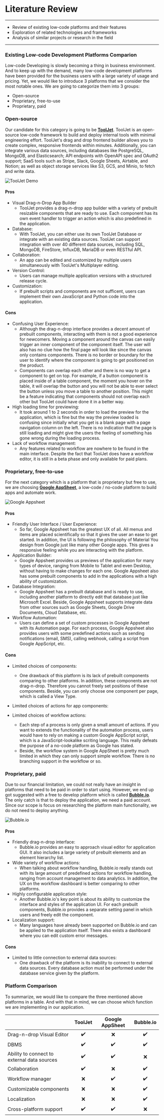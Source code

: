 # Literature Review

***

- Review of existing low-code platforms and their features
- Exploration of related technologies and frameworks
- Analysis of similar projects or research in the field

***

### Existing Low-code Development Platforms Comparion
Low-code Developing is slowly becoming a thing in business environment. And to keep up with the demand, many low-code development platforms have been provided for the business users with a large variety of usage and pricing. Yet, we would like to introduce 3 platforms that we consider the most notable ones. We are going to categorize them into 3 groups:
- Open-source
- Proprietary, free-to-use
- Proprietary, paid

### Open-source
Our candidate for this category is going to be **[ToolJet](https://github.com/ToolJet/ToolJet)**. ToolJet is an open-source low-code framework to build and deploy internal tools with minimal engineering effort. ToolJet's drag and drop frontend builder allows you to create complex, responsive frontends within minutes. Additionally, you can integrate various data sources, including databases like PostgreSQL, MongoDB, and Elasticsearch; API endpoints with OpenAPI spec and OAuth2 support; SaaS tools such as Stripe, Slack, Google Sheets, Airtable, and Notion; as well as object storage services like S3, GCS, and Minio, to fetch and write data.

![ToolJet Demo](./images/tooljet.png)

#### Pros
- Visual Drag-n-Drop App Builder
  - ToolJet provides a drag-n-drop app builder with a variety of prebuilt resizable components that are ready to use. Each component has its own event handler to trigger an action which is also predefined in the application.
- Database:
  - With ToolJet, you can either use its own ToolJet Database or integrate with an existing data sources. ToolJet can support integration with over 40 different data sources, including SQL, MongoDB, FireStore, InfluxDB, MariaDB or even RESTful API.
- Collaboration:
  - An app can be edited and customized by multiple users simultaneously with ToolJet's Multiplayer editing.
- Version Control:
  - Users can manage multiple application versions with a structured release cycle.
- Customization:
  - If prebuilt scripts and components are not sufficent, users can implement their own JavaScript and Python code into the application.
#### Cons
- Confusing User Experience:
  - Although the drag-n-drop interface provides a decent amount of prebuilt components, interacting with them is not a good experience for newcomers. Moving a component around the canvas can easily trigger an inner component of the component itself. The user will also has no clue how the final page will look like since the canvas only contains components. There is no border or boundary for the user to identify where the component is going to get positioned on the product.
  - Components can overlap each other and there is no way to get a component to get on top. For example, if a button component is placed inside of a table component, the moment you hover on the table, it will overlap the button and you will not be able to ever select the button unless you move a table to another position. This might be a feature indicating that components should not overlap each other but ToolJet could have done it in a better way.
- High loading time for previewing:
  - It took around 1 to 2 seconds in order to load the preview for the application, which is fine but the way the preview loaded is confusing since initially what you get is a blank page with a page navigation column on the left. There is no indication that the page is still loading and might give the users the feeling of something has gone wrong during the loading process.
- Lack of workflow management:
  - Any features related to workflow are nowhere to be found in the main interface. Despite the fact that ToolJet does have a workflow editor, it is still in a beta phase and only available for paid plans.

### Proprietary, free-to-use
For the next category which is a platform that is proprietary but free to use, we are choosing **[Google AppSheet](https://about.appsheet.com/home/)**, a low-code / no-code platform to build apps and automate work.

![Google Appsheet](./images/appsheet.png)

#### Pros
- Friendly User Interface / User Experience:
  - So far, Google Appsheet has the greatest UX of all. All menus and items are placed scientifically so that it gives the user an ease to get started. In addition, the UI is following the philosophy of Material You design from Google just like many other Google apps. This gives a responsive feeling while you are interacting with the platform.
- Application Builder:
  - Google Appsheet provides us previews of the application for many types of device, ranging from Mobile to Tablet and even Desktop, without having to make changes for each one. Google Appsheet also has some prebuilt components to add in the applications with a high ability of customization.
- Database Integration:
  - Google Appsheet has a prebuilt database and is ready to use, including another platform to directly edit that database just like Microsoft Excel. Beside, Google Appsheet supports integrate data from other sources such as Google Sheets, Google Drive Documents, Cloud Database, etc.
- Workflow Automation:
  - Users can define a set of custom processes in Google Appsheet with its Automation page. For each process, Google Appsheet also provides users with some predefined actions such as sending notifications (email, SMS), calling webhook, calling a script from Google AppScript, etc.

#### Cons
- Limited choices of components:
  - One drawback of this platform is its lack of prebuilt components comparing to other platforms. In addition, these components are not drag-n-drop. Therefore you cannot freely set positions of these components. Beside, you can only choose one component per page, which is called a View Type.
- Limited choices of actions for app components:

- Limited choices of workflow actions:
  - Each step of a process is only given a small amount of actions. If you want to extends the functionality of the automation process, users would have to rely on making a custom Google AppScript script, which is a JavaScript-lookalike scriting language. This really defeats the purpose of a no-code platform as Google has stated.
  - Beside, the workflow system in Google AppSheet is pretty much limited in which they can only support simple workflow. There is no branching support in the workflow or so.

### Proprietary, paid
Due to our financial limitation, we could not really have an insight in platforms that need to be paid in order to start using. However, we end up got suggested with a free to develop platform which is called **[Bubble.io](https://bubble.io/)**. The only catch is that to deploy the application, we need a paid account. Since our scope is focus on researching the platform main functionality, we do not need to deploy anything.

![Bubble.io](./images/bubbleio.png)

#### Pros
- Friendly drag-n-drop interface:
  - Bubble.io provides an easy to approach visual editor for application GUI. It also includes a large variety of prebuilt elements and an element hierarchy list. 
- Wide variety of workflow actions:
  - When talking about workflow handling, Bubble.io really stands out with its large amount of predefined actions for workflow handling, ranging from account management to data analytics. In addition, the UX on the workflow dashboard is better comparing to other platforms.
- Highly configurable application style:
  - Another Bubble.io's key point is about its ability to customize the interface and styles of the application UI. For each prebuilt components, Bubble.io provides a separate setting panel in which users and freely edit the component. 
- Localization support:
  - Many languages have already been supported on Bubble.io and can be applied to the application itself. There also exists a dashboard where you can edit custom error messages.
#### Cons
- Limited to little connection to external data sources:
  - One drawback of the platform is its inability to connect to external data sources. Every database action must be performed under the database service given by the platform.

### Platform Comparison
To summarize, we would like to compare the three mentioned above platforms in a table. And with that in mind, we can choose which function we are implementing in our application.

|                                             | ToolJet | Google AppSheet | Bubble.io |
| ------------------------------------------- | :-----: | :-------------: | :-------: |
| Drag-n-drop Visual Editor                   |    ✔️    |        ❌        |     ✔️     |
| DBMS                                        |    ✔️    |        ✔️        |     ✔️     |
| Ability to connect to external data sources |    ✔️    |        ✔️        |     ❌     |
| Collaboration                               |    ✔️    |        ❌        |     ✔️     |
| Workflow manager                            |    ❌    |        ✔️        |     ✔️     |
| Customizable components                     |    ❌    |        ❌        |     ✔️     |
| Localization                                |    ❌    |        ❌        |     ✔️     |
| Cross-platform support                      |    ✔️    |        ✔️        |     ❌     |
